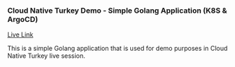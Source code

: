 ### Cloud Native Turkey Demo - Simple Golang Application (K8S & ArgoCD)

[Live Link](https://www.youtube.com/watch?v=zjfcn2BfCFo)

This is a simple Golang application that is used for demo purposes in Cloud Native Turkey live session. 